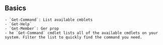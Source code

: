 ## Basics
	- `Get-Command`: List available cmblets
	- `Get-Help`
	- `Get-Member`: Ger prop
	- he `Get-Command` cmdlet lists all of the available cmdlets on your system. Filter the list to quickly find the command you need.